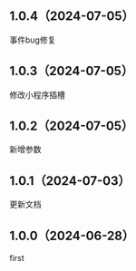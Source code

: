 ## 1.0.4（2024-07-05）
事件bug修复
## 1.0.3（2024-07-05）
修改小程序插槽
## 1.0.2（2024-07-05）
新增参数
## 1.0.1（2024-07-03）
更新文档
## 1.0.0（2024-06-28）
first
